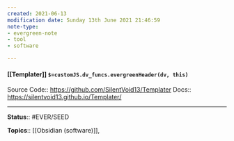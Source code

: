 ```yaml
---
created: 2021-06-13
modification date: Sunday 13th June 2021 21:46:59
note-type: 
- evergreen-note
- tool
- software

---
```


#### [[Templater]] `$=customJS.dv_funcs.evergreenHeader(dv, this)`

Source Code:: https://github.com/SilentVoid13/Templater
Docs:: https://silentvoid13.github.io/Templater/



---

**Status**:: #EVER/SEED

**Topics**::  [[Obsidian (software)]],  
	
